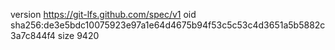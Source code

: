 version https://git-lfs.github.com/spec/v1
oid sha256:de3e5bdc10075923e97a1e64d4675b94f53c5c53c4d3651a5b5882c3a7c844f4
size 9420
